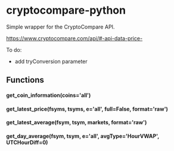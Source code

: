 # cryptocompare-python
Simple wrapper for the CryptoCompare API.

https://www.cryptocompare.com/api/#-api-data-price-

To do:
- add tryConversion parameter


## Functions

#### get_coin_information(coins='all')

#### get_latest_price(fsyms, tsyms, e='all', full=False, format='raw')

#### get_latest_average(fsym, tsym, markets, format='raw')

#### get_day_average(fsym, tsym, e='all', avgType='HourVWAP', UTCHourDiff=0)
